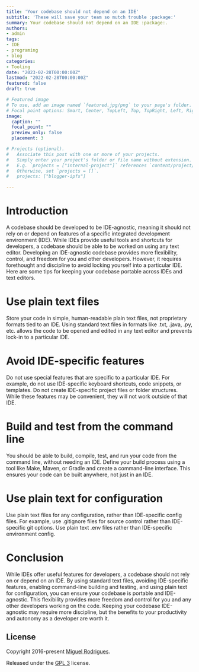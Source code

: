 ```yaml
---
title: 'Your codebase should not depend on an IDE'
subtitle: 'These will save your team so mutch trouble :package:'
summary: Your codebase should not depend on an IDE :package:.
authors:
- admin
tags:
- IDE
- programing
- blog
categories:
- Tooling
date: "2023-02-28T00:00:00Z"
lastmod: "2022-02-28T00:00:00Z"
featured: false
draft: true

# Featured image
# To use, add an image named `featured.jpg/png` to your page's folder.
# Focal point options: Smart, Center, TopLeft, Top, TopRight, Left, Right, BottomLeft, Bottom, BottomRight
image:
  caption: ""
  focal_point: ""
  preview_only: false
  placement: 3

# Projects (optional).
#   Associate this post with one or more of your projects.
#   Simply enter your project's folder or file name without extension.
#   E.g. `projects = ["internal-project"]` references `content/project/deep-learning/index.md`.
#   Otherwise, set `projects = []`.
#   projects: ["blogger-ipfs"]

---
```


# Introduction

A codebase should be developed to be IDE-agnostic, meaning it should not rely on or depend on features of a specific integrated development environment (IDE). While IDEs provide useful tools and shortcuts for developers, a codebase should be able to be worked on using any text editor.
Developing an IDE-agnostic codebase provides more flexibility, control, and freedom for you and other developers. However, it requires forethought and discipline to avoid locking yourself into a particular IDE. Here are some tips for keeping your codebase portable across IDEs and text editors.

# Use plain text files

Store your code in simple, human-readable plain text files, not proprietary formats tied to an IDE. Using standard text files in formats like .txt, .java, .py, etc. allows the code to be opened and edited in any text editor and prevents lock-in to a particular IDE.

# Avoid IDE-specific features

Do not use special features that are specific to a particular IDE. For example, do not use IDE-specific keyboard shortcuts, code snippets, or templates. Do not create IDE-specific project files or folder structures. While these features may be convenient, they will not work outside of that IDE.

# Build and test from the command line

You should be able to build, compile, test, and run your code from the command line, without needing an IDE. Define your build process using a tool like Make, Maven, or Gradle and create a command-line interface. This ensures your code can be built anywhere, not just in an IDE.

# Use plain text for configuration

Use plain text files for any configuration, rather than IDE-specific config files. For example, use .gitignore files for source control rather than IDE-specific git options. Use plain text .env files rather than IDE-specific environment config.

# Conclusion

While IDEs offer useful features for developers, a codebase should not rely on or depend on an IDE. By using standard text files, avoiding IDE-specific features, enabling command-line building and testing, and using plain text for configuration, you can ensure your codebase is portable and IDE-agnostic. This flexibility provides more freedom and control for you and any other developers working on the code. Keeping your codebase IDE-agnostic may require more discipline, but the benefits to your productivity and autonomy as a developer are worth it.

## License

Copyright 2016-present [Miguel Rodrigues](https://joserodrigues443.github.io).

Released under the [GPL 3](https://github.com/JoseRodrigues443/joserodrigues443.github.io/blob/master/LICENSE) license.
